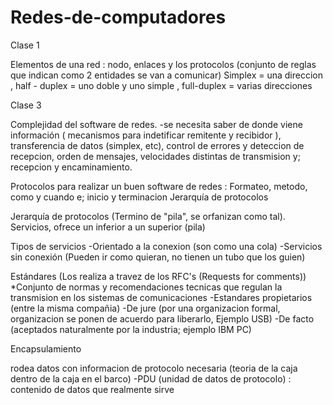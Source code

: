 # Redes-de-computadores

  Clase 1 
  
Elementos de una red :  nodo, enlaces y los protocolos (conjunto de reglas que indican como 2 entidades se van a comunicar)
Simplex = una direccion , half - duplex = uno doble y uno simple , full-duplex = varias direcciones

  Clase 3
  
Complejidad del software de redes.
-se necesita saber de donde viene información ( mecanismos para indetificar remitente y recibidor ), transferencia de datos (simplex, etc), control de errores y deteccion de recepcion, orden de mensajes, velocidades distintas de transmision y; recepcion y encaminamiento.

Protocolos para realizar un buen software de redes : Formateo, metodo, como y cuando e;  inicio y terminacion
Jerarquía de protocolos

Jerarquía de protocolos (Termino de "pila", se orfanizan como tal). Servicios, ofrece un inferior a un superior (pila)

Tipos de servicios
-Orientado a la conexion (son como una cola)
-Servicios sin conexión (Pueden ir como quieran, no tienen un tubo que los guien)


Estándares (Los realiza a travez de los RFC's (Requests for comments))
*Conjunto de normas y recomendaciones tecnicas que regulan la transmision en los sistemas de comunicaciones
-Estandares propietarios (entre la misma compañia)
-De jure (por una organizacion formal, organizacion se ponen de acuerdo para liberarlo, Ejemplo USB)
-De facto (aceptados naturalmente por la industria; ejemplo IBM PC)


Encapsulamiento

rodea datos con informacion de protocolo necesaria (teoria de la caja dentro de la caja en el barco)
-PDU (unidad de datos de protocolo) : contenido de datos que realmente sirve








